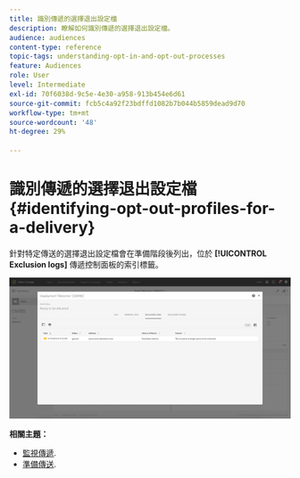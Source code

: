 ```yaml
---
title: 識別傳遞的選擇退出設定檔
description: 瞭解如何識別傳遞的選擇退出設定檔。
audience: audiences
content-type: reference
topic-tags: understanding-opt-in-and-opt-out-processes
feature: Audiences
role: User
level: Intermediate
exl-id: 70f6038d-9c5e-4e30-a958-913b454e6d61
source-git-commit: fcb5c4a92f23bdffd1082b7b044b5859dead9d70
workflow-type: tm+mt
source-wordcount: '48'
ht-degree: 29%

---
```


# 識別傳遞的選擇退出設定檔{#identifying-opt-out-profiles-for-a-delivery}

針對特定傳送的選擇退出設定檔會在準備階段後列出，位於 **[!UICONTROL Exclusion logs]** 傳遞控制面板的索引標籤。

![](assets/exclusion_blocklisting.png)

**相關主題：**

* [監視傳遞](../../sending/using/monitoring-a-delivery.md#exclusion-logs).
* [準備傳送](../../sending/using/preparing-the-send.md).
